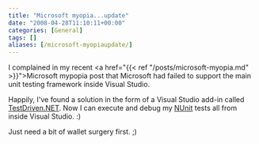 ```yaml
---
title: "Microsoft myopia...update"
date: "2008-04-28T11:10:11+00:00"
categories: [General]
tags: []
aliases: [/microsoft-myopiaupdate/]
---
```


I complained in my recent <a href="{{< ref "/posts/microsoft-myopia.md" >}}">Microsoft mypopia</a> post that Microsoft had failed to support the main unit testing framework inside Visual Studio.

Happily, I've found a solution in the form of a Visual Studio add-in called <a href="http://testdriven.net/">TestDriven.NET</a>. Now I can execute and debug my <a href="http://www.nunit.org/">NUnit</a> tests all from inside Visual Studio. :)

Just need a bit of wallet surgery first. ;)
